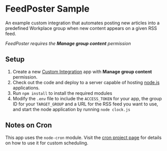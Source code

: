 # FeedPoster Sample

An example custom integration that automates posting new articles into a predefined Workplace group when new content appears on a given RSS feed.

*FeedPoster requires the **Manage group content** permission*

## Setup
1. Create a new [Custom Integration](https://developers.facebook.com/docs/workplace/custom-integrations) app with **Manage group content** permission.
2. Check out the code and deploy to a server capable of hosting [node.js](https://nodejs.org) applications.
3. Run `npm install` to install the required modules
4. Modify the `.env` file to include the `ACCESS_TOKEN` for your app, the group ID for your `TARGET_GROUP` and a URL for the RSS feed you want to use, and start the node application by running `node clock.js`

## Notes on Cron
This app uses the `node-cron` module. Visit the [cron project page](https://github.com/ncb000gt/node-cron) for details on how to use it for custom scheduling.
